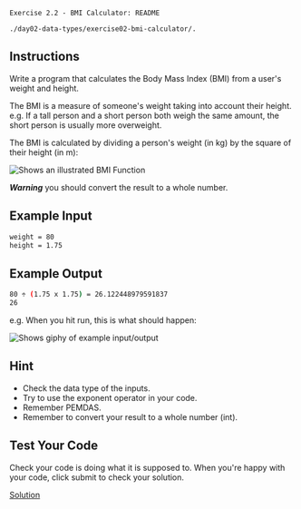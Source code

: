 `Exercise 2.2 - BMI Calculator: README`

`./day02-data-types/exercise02-bmi-calculator/.`

## Instructions

Write a program that calculates the Body Mass Index (BMI) from a user's weight and height.

The BMI is a measure of someone's weight taking into account their height. e.g. If a tall person and a short person both weigh the same amount, the short person is usually more overweight.

The BMI is calculated by dividing a person's weight (in kg) by the square of their height (in m):

<picture>
  <img alt="Shows an illustrated BMI Function" src="https://codingrooms-user-uploads-us-west-2.s3-us-west-2.amazonaws.com/be5ff193-a1ad-4f8e-ba40-504c85610518/BMI+Image+Small.jpeg">
</picture>

***Warning*** you should convert the result to a whole number.


## Example Input
```sh
weight = 80
height = 1.75
```

## Example Output
```sh
80 ÷ (1.75 x 1.75) = 26.122448979591837
26
```

e.g. When you hit run, this is what should happen:

<picture>
<img alt="Shows giphy of example input/output" src="https://cdn.fs.teachablecdn.com/wmjVjddeSmGj0QVtOUrE">
</picture>

## Hint

- Check the data type of the inputs.
- Try to use the exponent operator in your code.
- Remember PEMDAS.
- Remember to convert your result to a whole number (int).


## Test Your Code

Check your code is doing what it is supposed to. When you're happy with your code, click submit to check your solution.

[Solution](https://repl.it/@appbrewery/day-2-2-solution)